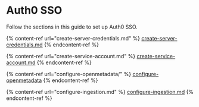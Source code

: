 # Auth0 SSO

Follow the sections in this guide to set up Auth0 SSO.

{% content-ref url="create-server-credentials.md" %}
[create-server-credentials.md](create-server-credentials.md)
{% endcontent-ref %}

{% content-ref url="create-service-account.md" %}
[create-service-account.md](create-service-account.md)
{% endcontent-ref %}

{% content-ref url="configure-openmetadata/" %}
[configure-openmetadata](configure-openmetadata/)
{% endcontent-ref %}

{% content-ref url="configure-ingestion.md" %}
[configure-ingestion.md](configure-ingestion.md)
{% endcontent-ref %}
